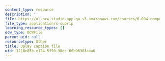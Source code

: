 ```yaml
---
content_type: resource
description: ''
file: https://ol-ocw-studio-app-qa.s3.amazonaws.com/courses/6-004-computation-structures-spring-2017/1218e85be1245f9098ec66b96383aaa6_EnmOjVUSfdY.vtt
file_type: application/x-subrip
learning_resource_types: []
ocw_type: OCWFile
parent_uid: null
resourcetype: Other
title: 3play caption file
uid: 1218e85b-e124-5f90-98ec-66b96383aaa6
---
```

